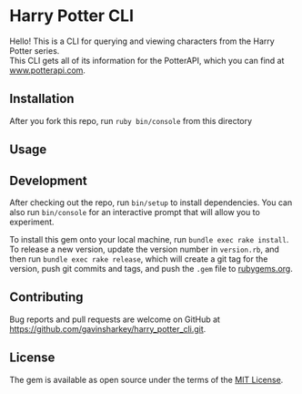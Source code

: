 # Harry Potter CLI

Hello! This is a CLI for querying and viewing characters from the Harry Potter series.  
This CLI gets all of its information for the PotterAPI, which you can find at www.potterapi.com.

## Installation

After you fork this repo, run ```ruby bin/console``` from this directory

## Usage



## Development

After checking out the repo, run `bin/setup` to install dependencies. You can also run `bin/console` for an interactive prompt that will allow you to experiment.

To install this gem onto your local machine, run `bundle exec rake install`. To release a new version, update the version number in `version.rb`, and then run `bundle exec rake release`, which will create a git tag for the version, push git commits and tags, and push the `.gem` file to [rubygems.org](https://rubygems.org).

## Contributing

Bug reports and pull requests are welcome on GitHub at https://github.com/gavinsharkey/harry_potter_cli.git.

## License

The gem is available as open source under the terms of the [MIT License](http://opensource.org/licenses/MIT).
